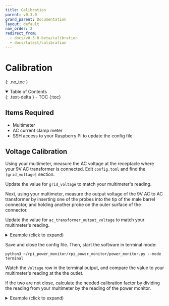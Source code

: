 ```yaml
---
title: Calibration
parent: v0.3.0
grand_parent: Documentation
layout: default
nav_order: 2
redirect_from: 
  - docs/v0.3.0-beta/calibration  
  - docs/latest/calibration
---
```


# Calibration
{: .no_toc }

<details open markdown="block">
<summary>Table of Contents</summary>
{: .text-delta }
- TOC
{:toc}
</details>


## Items Required

* Multimeter
* AC current clamp meter
* SSH access to your Raspberry Pi to update the config file


## Voltage Calibration

Using your multimeter, measure the AC voltage at the receptacle where your 9V AC transformer is connected.  Edit `config.toml` and find the `[grid_voltage]` section.

Update the value for `grid_voltage` to match your multimeter's reading.

Next, using your multimeter, measure the output voltage of the 9V AC to AC transformer by inserting one of the probes into the tip of the male barrel connector, and holding another probe on the outer surface of the connector.  

Update the value for `ac_transformer_output_voltage` to match your multimeter's reading.

<details markdown="block">
<summary>Example (click to expand)</summary>
```
[grid_voltage]
grid_voltage = 123.6
ac_transformer_output_voltage = 10.76
frequency = 60
voltage_calibration = 1
```
</details>

Save and close the config file. Then, start the software in terminal mode:

    python3 ~/rpi_power_monitor/rpi_power_monitor/power_monitor.py --mode terminal

Watch the `Voltage` row in the terminal output, and compare the value to your multimeter's reading at the the outlet.  

If the two are not close, calculate the needed calibration factor by dividing the reading from your multimeter by the reading of the power monitor.

<details markdown="block">
<summary>Example (click to expand)</summary>
```
Multimeter Reading: 122.1V

Terminal output:
+-------------+---------+------+-----+-----+-----+-----+
|             |   ct1   | ct2  | ct3 | ct4 | ct5 | ct6 |
+-------------+---------+------+-----+-----+-----+-----+
|    Watts    |  580.4  | 0.0  | 0.0 | 0.0 | 0.0 | 0.0 |
|   Current   |   4.91  | 0.0  | 0.0 | 0.0 | 0.0 | 0.0 |
|     P.F.    |   0.93  |  0   |  0  |  0  |  0  |  0  |
|   Voltage   |  121.4  |      |     |     |     |     |
| Sample Rate |  27.09  | kSPS |     |     |     |     |
+-------------+---------+------+-----+-----+-----+-----+

Calibration Factor = 122.1 / 121.4 = 1.00576  (this value would be applied to the voltage_calibration field in the config file.)
```
</details>


## Amperage Calibration

Prior to calibration, make sure that you have updated your config file with the ratings of each sensor, according to the channel that the sensor is connected to. 

{: .note-aqua }
The sensors from my shop are designed specifically for this project, and the software is pre-calibrated to work with them.  Therefore, the readings should be fairly accurate already, making calibration optional.

{: .danger }
Since the calibration steps outlined below involve working in and around an energized panel, this step should be done by your electrician.

Calibration should be done when the conductors have a reasonable amount of current flowing through them.  Do not calibrate a sensor unless the number of amps in the wire is at least 5% of the sensor's rating.  For example, to calibrate a 100A sensor, you must have at least 5A (5% of 100A) on the wire.

If you want to increase the load on a circuit while calibrating them, halogen work lamps are perfect because they are often high power (500W+), and place a very steady load on the wire, making it easier to compare readings.

Start the software in terminal mode:

    python3 ~/rpi_power_monitor/rpi_power_monitor/power_monitor.py --mode terminal

For each sensor/channel, connect your handheld AC clamp meter around the same wire that the CT is clamped over.  Compare the `Current` output of the power monitor's terminal output to the reading on your AC clamp meter.

If they aren't close, calculate the needed calibration factor by dividing the reading from your clamp meter by the reading of the power monitor.

<details markdown="block">
<summary>Example (click to expand)</summary>
```
AC Clamp Meter reading: 4.65A

Terminal output:
+-------------+---------+------+-----+-----+-----+-----+
|             |   ct1   | ct2  | ct3 | ct4 | ct5 | ct6 |
+-------------+---------+------+-----+-----+-----+-----+
|    Watts    |  580.4  | 0.0  | 0.0 | 0.0 | 0.0 | 0.0 |
|   Current   |   4.91  | 0.0  | 0.0 | 0.0 | 0.0 | 0.0 |
|     P.F.    |   0.93  |  0   |  0  |  0  |  0  |  0  |
|   Voltage   |  122.1  |      |     |     |     |     |
| Sample Rate |  27.09  | kSPS |     |     |     |     |
+-------------+---------+------+-----+-----+-----+-----+

Calibration Factor = 4.65 / 4.91 = 0.947

So, updating config.toml with the calibration factor would look like this:

[current_transformers.channel_1]
name = 'Channel 1'
rating = 20
type = 'consumption'
two_pole = false
enabled = true
calibration = 0.947     # <---- The Calibration Factor is applied here!
watts_cutoff_threshold = 1
```
</details>


After making a change to `config.toml`, save the file, and restart the power monitor in terminal mode.

Repeat these steps for each sensor in use.

After calibration, the software is ready for use! See [Running As A Service](advanced-usage.html#running-as-a-service) in the Advanced Usage section.